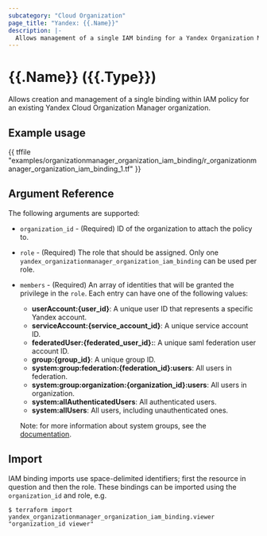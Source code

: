 ```yaml
---
subcategory: "Cloud Organization"
page_title: "Yandex: {{.Name}}"
description: |-
  Allows management of a single IAM binding for a Yandex Organization Manager organization.
---
```


# {{.Name}} ({{.Type}})

Allows creation and management of a single binding within IAM policy for an existing Yandex Cloud Organization Manager organization.

## Example usage

{{ tffile "examples/organizationmanager_organization_iam_binding/r_organizationmanager_organization_iam_binding_1.tf" }}

## Argument Reference

The following arguments are supported:

* `organization_id` - (Required) ID of the organization to attach the policy to.

* `role` - (Required) The role that should be assigned. Only one `yandex_organizationmanager_organization_iam_binding` can be used per role.

* `members` - (Required) An array of identities that will be granted the privilege in the `role`. Each entry can have one of the following values:
  * **userAccount:{user_id}**: A unique user ID that represents a specific Yandex account.
  * **serviceAccount:{service_account_id}**: A unique service account ID.
  * **federatedUser:{federated_user_id}:**: A unique saml federation user account ID.
  * **group:{group_id}**: A unique group ID.
  * **system:group:federation:{federation_id}:users**: All users in federation.
  * **system:group:organization:{organization_id}:users**: All users in organization.
  * **system:allAuthenticatedUsers**: All authenticated users.
  * **system:allUsers**: All users, including unauthenticated ones.

  Note: for more information about system groups, see the [documentation](https://cloud.yandex.com/docs/iam/concepts/access-control/system-group).

## Import

IAM binding imports use space-delimited identifiers; first the resource in question and then the role. These bindings can be imported using the `organization_id` and role, e.g.

```
$ terraform import yandex_organizationmanager_organization_iam_binding.viewer "organization_id viewer"
```
